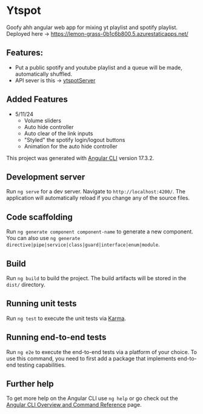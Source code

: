 # Ytspot

Goofy ahh angular web app for mixing yt playlist and spotify playlist.
Deployed here -> https://lemon-grass-0b1c6b800.5.azurestaticapps.net/

## Features:
   * Put a public spotify and youtube playlist and a queue will be made, automatically shuffled. 
   * API sever is this -> [ytspotServer](https://github.com/laefy13/ytspotServer)
## Added Features
   * 5/11/24
      * Volume sliders
      * Auto hide controller
      * Auto clear of the link inputs
      * "Styled" the spotify login/logout buttons
      * Animation for the auto hide controller

This project was generated with [Angular CLI](https://github.com/angular/angular-cli) version 17.3.2.

## Development server

Run `ng serve` for a dev server. Navigate to `http://localhost:4200/`. The application will automatically reload if you change any of the source files.

## Code scaffolding

Run `ng generate component component-name` to generate a new component. You can also use `ng generate directive|pipe|service|class|guard|interface|enum|module`.

## Build

Run `ng build` to build the project. The build artifacts will be stored in the `dist/` directory.

## Running unit tests

Run `ng test` to execute the unit tests via [Karma](https://karma-runner.github.io).

## Running end-to-end tests

Run `ng e2e` to execute the end-to-end tests via a platform of your choice. To use this command, you need to first add a package that implements end-to-end testing capabilities.

## Further help

To get more help on the Angular CLI use `ng help` or go check out the [Angular CLI Overview and Command Reference](https://angular.io/cli) page.
